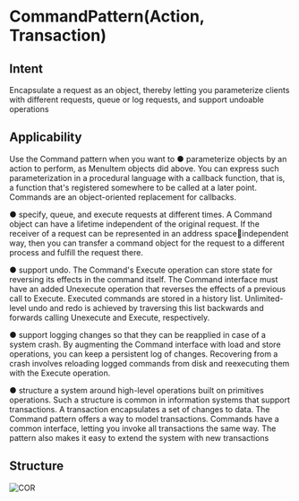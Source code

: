 # CommandPattern(Action, Transaction)
## Intent
Encapsulate a request as an object, thereby letting you parameterize clients with different requests, queue or 
log requests, and support undoable operations
## Applicability
Use the Command pattern when you want to
● parameterize objects by an action to perform, as MenuItem objects did above. You can express such parameterization in a procedural language with a callback function, that is, a function that's registered somewhere to be called at a later point. Commands are an object-oriented replacement for callbacks.

● specify, queue, and execute requests at different times. A Command object can have a lifetime independent of the original request. If the receiver of a request can be represented in an address spaceindependent way, then you can transfer a command object for the request to a different process and fulfill the request there.

● support undo. The Command's Execute operation can store state for reversing its effects in the command itself. The Command interface must have an added Unexecute operation that reverses the 
effects of a previous call to Execute. Executed commands are stored in a history list. Unlimited-level undo and redo is achieved by traversing this list backwards and forwards calling Unexecute and Execute, respectively.

● support logging changes so that they can be reapplied in case of a system crash. By augmenting the Command interface with load and store operations, you can keep a persistent log of changes. Recovering from a crash involves reloading logged commands from disk and reexecuting them with the Execute operation.

● structure a system around high-level operations built on primitives operations. Such a structure is common in information systems that support transactions. A transaction encapsulates a set of changes to data. The Command pattern offers a way to model transactions. Commands have a common interface, letting you invoke all transactions the same way. The pattern also makes it easy to extend the system with new transactions
## Structure
![COR](https://www.cs.mcgill.ca/~hv/classes/CS400/01.hchen/doc/command/command.gif)
